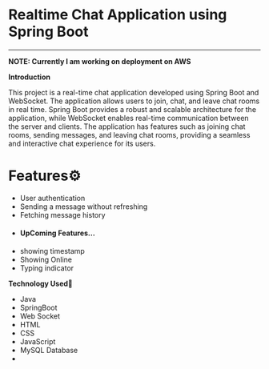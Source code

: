 Realtime Chat Application using Spring Boot
===========================================================

* * *
**NOTE: Currently I am working on deployment on AWS**

**Introduction**

This project is a real-time chat application developed using Spring Boot and WebSocket. The application allows users to join, chat, and leave chat rooms in real time. Spring Boot provides a robust and scalable architecture for the application, while WebSocket enables real-time communication between the server and clients. The application has features such as joining chat rooms, sending messages, and leaving chat rooms, providing a seamless and interactive chat experience for its users.

**<h1>Features⚙</h1>**

- User authentication
- Sending a message without refreshing
- Fetching message history
- <h4>UpComing Features...</h4>
- showing timestamp
- Showing Online 
- Typing indicator


**Technology Used**🚀

- Java
- SpringBoot
- Web Socket
- HTML
- CSS
- JavaScript
- MySQL Database
- 




